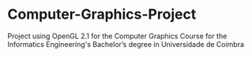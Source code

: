 # Computer-Graphics-Project
Project using OpenGL 2.1 for the Computer Graphics Course for the Informatics Engineering's Bachelor’s degree in Universidade de Coimbra 
